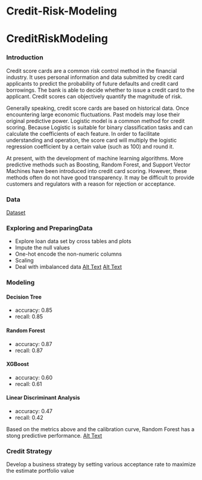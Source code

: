 # Credit-Risk-Modeling

# CreditRiskModeling
### Introduction
Credit score cards are a common risk control method in the financial industry. It uses personal information and data submitted by credit card applicants to predict the probability of future defaults and credit card borrowings. The bank is able to decide whether to issue a credit card to the applicant. Credit scores can objectively quantify the magnitude of risk.
 
Generally speaking, credit score cards are based on historical data. Once encountering large economic fluctuations. Past models may lose their original predictive power. Logistic model is a common method for credit scoring. Because Logistic is suitable for binary classification tasks and can calculate the coefficients of each feature. In order to facilitate understanding and operation, the score card will multiply the logistic regression coefficient by a certain value (such as 100) and round it.
 
At present, with the development of machine learning algorithms. More predictive methods such as Boosting, Random Forest, and Support Vector Machines have been introduced into credit card scoring. However, these methods often do not have good transparency. It may be difficult to provide customers and regulators with a reason for rejection or acceptance.

### Data
[Dataset](https://www.kaggle.com/datasets/rikdifos/credit-card-approval-prediction/data)



### Exploring and PreparingData
- Explore loan data set by cross tables and plots
- Impute the null values
- One-hot encode the non-numeric columns
- Scaling
- Deal with imbalanced data
[Alt Text](https://www.github.com/Sayuksh/CREDIT-RISK-MODELING/Female_Income_vs_Age.png)
[Alt Text](https://www.github.com/Sayuksh/CREDIT-RISK-MODELING/Male_Income_vs_Age.png)

### Modeling
#### Decision Tree
- accuracy: 0.85
- recall: 0.85
#### Random Forest
- accuracy: 0.87
- recall: 0.87
#### XGBoost
- accuracy: 0.60
- recall: 0.61
#### Linear Discriminant Analysis
- accuracy: 0.47
- recall: 0.42

Based on the metrics above and the calibration curve, Random Forest has a stong predictive performance.
[Alt Text](https://www.github.com/Sayuksh/CREDIT-RISK-MODELING/Graphical_representation.png)

### Credit Strategy
Develop a business strategy by setting various acceptance rate to maximize the estimate portfolio value
